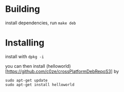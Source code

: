 # Building

install dependencies, run `make deb`

# Installing

install with `dpkg -i`

you can then install (helloworld)[https://github.com/c0ze/crossPlatformDebRepoS3] by

    sudo apt-get update
    sudo apt-get install helloworld